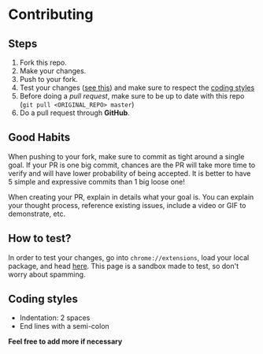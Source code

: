 # Contributing

## Steps
1. Fork this repo.
2. Make your changes.
3. Push to your fork.
4. Test your changes ([see this](#user-content-how-to-test)) and make sure to respect the [coding styles](#user-content-coding-styles)
4. Before doing a *pull request*, make sure to be up to date with this repo (`git pull <ORIGINAL_REPO> master`)
5. Do a pull request through **GitHub**.

## Good Habits
When pushing to your fork, make sure to commit as tight around a single goal. If your PR is one big commit, chances are the PR will take more time to verify and will have lower probability of being accepted. It is better to have 5 simple and expressive commits than 1 big loose one!

When creating your PR, explain in details what your goal is. You can explain your thought process, reference existing issues, include a video or GIF to demonstrate, etc.

## How to test?
In order to test your changes, go into `chrome://extensions`, load your local package, and head [here](https://chat.stackoverflow.com/rooms/1). This page is a sandbox made to test, so don't worry about spamming.

## Coding styles
* Indentation: 2 spaces
* End lines with a semi-colon

**Feel free to add more if necessary**
